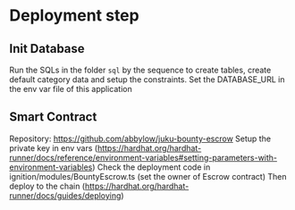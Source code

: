 # Deployment step 

## Init Database
Run the SQLs in the folder `sql` by the sequence to create tables, create default category data and setup the constraints. 
Set the DATABASE_URL in the env var file of this application

## Smart Contract 
Repository: https://github.com/abbylow/juku-bounty-escrow
Setup the private key in env vars (https://hardhat.org/hardhat-runner/docs/reference/environment-variables#setting-parameters-with-environment-variables)
Check the deployment code in ignition/modules/BountyEscrow.ts (set the owner of Escrow contract)
Then deploy to the chain (https://hardhat.org/hardhat-runner/docs/guides/deploying)


